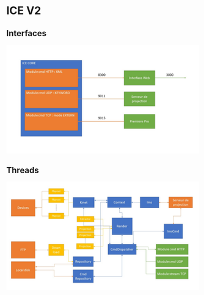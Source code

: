 # ICE V2

## Interfaces

![Interfaces!](archi-interface.jpg "Interfaces")

## Threads

![Threads!](archi-threads.jpg "Threads")